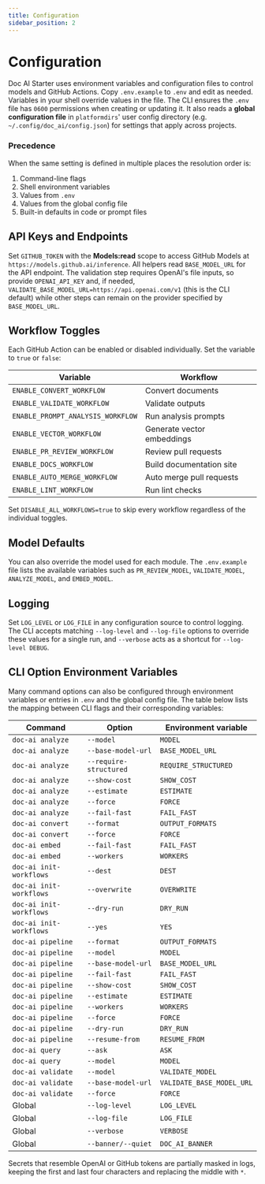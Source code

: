 ```yaml
---
title: Configuration
sidebar_position: 2
---
```


# Configuration

Doc AI Starter uses environment variables and configuration files to control models and GitHub Actions. Copy `.env.example` to `.env` and edit as needed. Variables in your shell override values in the file. The CLI ensures the `.env` file has `0600` permissions when creating or updating it. It also reads a **global configuration file** in `platformdirs`' user config directory (e.g. `~/.config/doc_ai/config.json`) for settings that apply across projects.

### Precedence

When the same setting is defined in multiple places the resolution order is:

1. Command-line flags
2. Shell environment variables
3. Values from `.env`
4. Values from the global config file
5. Built-in defaults in code or prompt files

## API Keys and Endpoints

Set `GITHUB_TOKEN` with the **Models:read** scope to access GitHub Models at
`https://models.github.ai/inference`. All helpers read `BASE_MODEL_URL` for the
API endpoint. The validation step requires OpenAI's file inputs, so provide
`OPENAI_API_KEY` and, if needed, `VALIDATE_BASE_MODEL_URL=https://api.openai.com/v1`
(this is the CLI default) while other steps can remain on the provider specified
by `BASE_MODEL_URL`.

## Workflow Toggles

Each GitHub Action can be enabled or disabled individually. Set the variable to `true` or `false`:

| Variable | Workflow |
| --- | --- |
| `ENABLE_CONVERT_WORKFLOW` | Convert documents |
| `ENABLE_VALIDATE_WORKFLOW` | Validate outputs |
| `ENABLE_PROMPT_ANALYSIS_WORKFLOW` | Run analysis prompts |
| `ENABLE_VECTOR_WORKFLOW` | Generate vector embeddings |
| `ENABLE_PR_REVIEW_WORKFLOW` | Review pull requests |
| `ENABLE_DOCS_WORKFLOW` | Build documentation site |
| `ENABLE_AUTO_MERGE_WORKFLOW` | Auto merge pull requests |
| `ENABLE_LINT_WORKFLOW` | Run lint checks |

Set `DISABLE_ALL_WORKFLOWS=true` to skip every workflow regardless of the individual toggles.

## Model Defaults

You can also override the model used for each module. The `.env.example` file lists the available variables such as `PR_REVIEW_MODEL`, `VALIDATE_MODEL`, `ANALYZE_MODEL`, and `EMBED_MODEL`.

## Logging

Set `LOG_LEVEL` or `LOG_FILE` in any configuration source to control logging. The CLI accepts matching `--log-level` and `--log-file` options to override these values for a single run, and `--verbose` acts as a shortcut for `--log-level DEBUG`.

## CLI Option Environment Variables

Many command options can also be configured through environment variables or entries in `.env` and the global config file. The table below lists the mapping between CLI flags and their corresponding variables:

| Command | Option | Environment variable |
| --- | --- | --- |
| `doc-ai analyze` | `--model` | `MODEL` |
| `doc-ai analyze` | `--base-model-url` | `BASE_MODEL_URL` |
| `doc-ai analyze` | `--require-structured` | `REQUIRE_STRUCTURED` |
| `doc-ai analyze` | `--show-cost` | `SHOW_COST` |
| `doc-ai analyze` | `--estimate` | `ESTIMATE` |
| `doc-ai analyze` | `--force` | `FORCE` |
| `doc-ai analyze` | `--fail-fast` | `FAIL_FAST` |
| `doc-ai convert` | `--format` | `OUTPUT_FORMATS` |
| `doc-ai convert` | `--force` | `FORCE` |
| `doc-ai embed` | `--fail-fast` | `FAIL_FAST` |
| `doc-ai embed` | `--workers` | `WORKERS` |
| `doc-ai init-workflows` | `--dest` | `DEST` |
| `doc-ai init-workflows` | `--overwrite` | `OVERWRITE` |
| `doc-ai init-workflows` | `--dry-run` | `DRY_RUN` |
| `doc-ai init-workflows` | `--yes` | `YES` |
| `doc-ai pipeline` | `--format` | `OUTPUT_FORMATS` |
| `doc-ai pipeline` | `--model` | `MODEL` |
| `doc-ai pipeline` | `--base-model-url` | `BASE_MODEL_URL` |
| `doc-ai pipeline` | `--fail-fast` | `FAIL_FAST` |
| `doc-ai pipeline` | `--show-cost` | `SHOW_COST` |
| `doc-ai pipeline` | `--estimate` | `ESTIMATE` |
| `doc-ai pipeline` | `--workers` | `WORKERS` |
| `doc-ai pipeline` | `--force` | `FORCE` |
| `doc-ai pipeline` | `--dry-run` | `DRY_RUN` |
| `doc-ai pipeline` | `--resume-from` | `RESUME_FROM` |
| `doc-ai query` | `--ask` | `ASK` |
| `doc-ai query` | `--model` | `MODEL` |
| `doc-ai validate` | `--model` | `VALIDATE_MODEL` |
| `doc-ai validate` | `--base-model-url` | `VALIDATE_BASE_MODEL_URL` |
| `doc-ai validate` | `--force` | `FORCE` |
| Global | `--log-level` | `LOG_LEVEL` |
| Global | `--log-file` | `LOG_FILE` |
| Global | `--verbose` | `VERBOSE` |
| Global | `--banner/--quiet` | `DOC_AI_BANNER` |

Secrets that resemble OpenAI or GitHub tokens are partially masked in logs, keeping the first and last four characters and replacing the middle with `*`.
